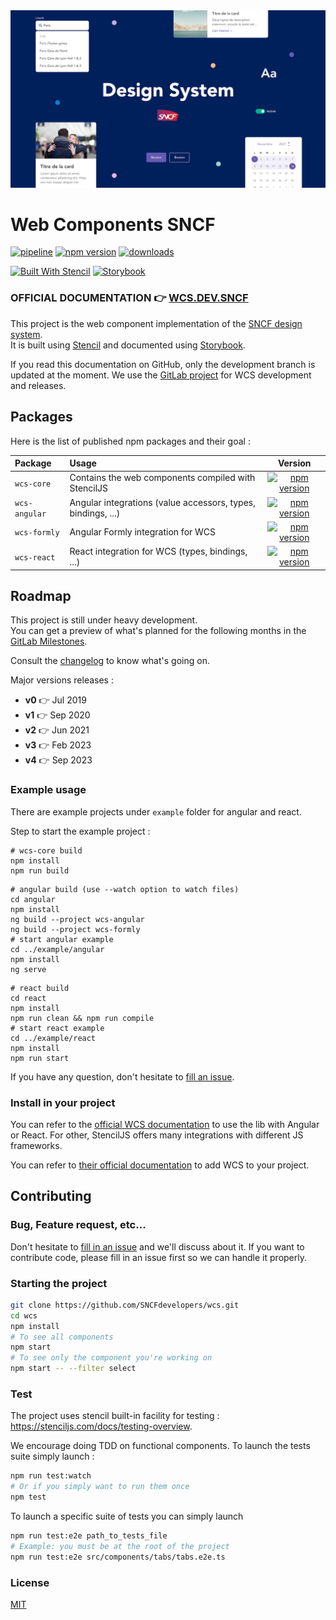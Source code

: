 <a href="https://wcs.dev.sncf" target="blank">
    <img src="stories/assets/images/cover.webp" style="max-width: 100%" alt="SNCF Design System Cover" />
</a>

# Web Components SNCF

[![pipeline](https://img.shields.io/gitlab/pipeline-status/SNCF%2Fwcs?branch=master&style=for-the-badge)](https://img.shields.io/gitlab/pipeline-status/SNCF%2Fwcs?branch=master&style=for-the-badge)
[![npm version](https://img.shields.io/gitlab/v/tag/13813721?color=success&label=release&style=for-the-badge)](https://img.shields.io/gitlab/v/tag/13813721?color=success&label=release&style=for-the-badge)
[![downloads](https://img.shields.io/npm/dt/wcs-core?style=for-the-badge)](https://img.shields.io/npm/dt/wcs-core?style=for-the-badge)

[![Built With Stencil](https://img.shields.io/badge/Built%20With%20Stencil-16161d.svg?logo=stackblitz&style=for-the-badge)](https://stenciljs.com)
[![Storybook](https://img.shields.io/badge/Storybook-ff4785.svg?logo=storybook&style=for-the-badge&logoColor=fff)](https://storybook.js.org/)

### **OFFICIAL DOCUMENTATION** 👉 [WCS.DEV.SNCF](https://wcs.dev.sncf)

This project is the web component implementation of the [SNCF design system](https://designmetier-bootstrap.sncf.fr/).  
It is built using  [Stencil](https://github.com/ionic-team/stencil) and documented using [Storybook](https://storybook.js.org/).

If you read this documentation on GitHub, only the development branch is updated at the moment. We use the [GitLab project](https://gitlab.com/SNCF/wcs/) for WCS development and releases.

## Packages

Here is the list of published npm packages and their goal :

| Package       | Usage                                                        |                                                          Version                                                          |
|:--------------|:-------------------------------------------------------------|:-------------------------------------------------------------------------------------------------------------------------:|
| `wcs-core`    | Contains the web components compiled with StencilJS          |    [![npm version](https://img.shields.io/npm/v/wcs-core?style=for-the-badge)](https://www.npmjs.com/package/wcs-core)    |
| `wcs-angular` | Angular integrations (value accessors, types, bindings, ...) | [![npm version](https://img.shields.io/npm/v/wcs-angular?style=for-the-badge)](https://www.npmjs.com/package/wcs-angular) |
| `wcs-formly`  | Angular Formly integration for WCS                           |  [![npm version](https://img.shields.io/npm/v/wcs-formly?style=for-the-badge)](https://www.npmjs.com/package/wcs-formly)  |
| `wcs-react`   | React integration for WCS (types, bindings, ...)             |   [![npm version](https://img.shields.io/npm/v/wcs-react?style=for-the-badge)](https://www.npmjs.com/package/wcs-react)   |

## Roadmap

This project is still under heavy development.  
You can get a preview of what's planned for the following months in the [GitLab Milestones](https://gitlab.com/SNCF/wcs/-/milestones).

Consult the [changelog](https://wcs.dev.sncf/?path=/docs/documentation-changelog--documentation) to know what's going on. 

Major versions releases :
- **v0** 👉 Jul 2019
- **v1** 👉 Sep 2020
- **v2** 👉 Jun 2021
- **v3** 👉 Feb 2023
- **v4** 👉 Sep 2023

    
### Example usage

There are example projects under `example` folder for angular and react.

Step to start the example project :
```shell
# wcs-core build
npm install
npm run build
```
```shell
# angular build (use --watch option to watch files)
cd angular
npm install
ng build --project wcs-angular
ng build --project wcs-formly
# start angular example
cd ../example/angular
npm install
ng serve
```
```shell
# react build
cd react
npm install
npm run clean && npm run compile
# start react example
cd ../example/react
npm install
npm run start
```

If you have any question, don't hesitate to [fill an issue](https://gitlab.com/SNCF/wcs/-/issues/new).

### Install in your project

You can refer to the [official WCS documentation](https://wcs.dev.sncf/?path=/docs/documentation-integrations-framework-integrations--documentation)
to use the lib with Angular or React. For other, StencilJS offers many integrations with different JS frameworks.

You can refer to [their official documentation](https://stenciljs.com/docs/overview) to add WCS to your project.


## Contributing

### Bug, Feature request, etc...

Don't hesitate to [fill in an issue](https://gitlab.com/SNCF/wcs/-/issues/new) and we'll discuss about it.
If you want to contribute code, please fill in an issue first so we can handle it properly.

### Starting the project

```sh
git clone https://github.com/SNCFdevelopers/wcs.git
cd wcs
npm install
# To see all components
npm start
# To see only the component you're working on
npm start -- --filter select
```

### Test

The project uses stencil built-in facility for testing : https://stenciljs.com/docs/testing-overview.

We encourage doing TDD on functional components. To launch the tests suite simply launch :

```sh
npm run test:watch
# Or if you simply want to run them once
npm test
```

To launch a specific suite of tests you can simply launch
```sh
npm run test:e2e path_to_tests_file
# Example: you must be at the root of the project
npm run test:e2e src/components/tabs/tabs.e2e.ts
```

### License

[MIT](https://gitlab.com/SNCF/wcs/-/blob/master/LICENSE)
